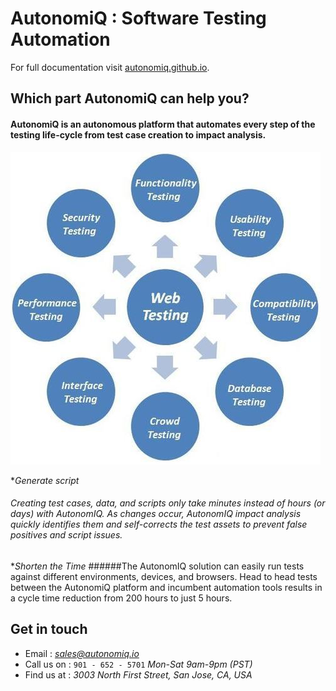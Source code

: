 # AutonomiQ : Software Testing Automation

For full documentation visit [autonomiq.github.io](https://autonomiq.github.io).

## Which part AutonomiQ can help you?

#### AutonomiQ is an autonomous platform that automates every step of the testing life-cycle from test case creation to impact analysis.

![Testing Image](website-testing.jpg)

**Generate script*
###### Creating test cases, data, and scripts only take minutes instead of hours (or days) with AutonomIQ. As changes occur, AutonomIQ impact analysis quickly identifies them and self-corrects the test assets to prevent false positives and script issues.

**Shorten the Time*
######The AutonomIQ solution can easily run tests against different environments, devices, and browsers. Head to head tests between the AutonomiQ platform and incumbent automation tools results in a cycle time reduction from 200 hours to just 5 hours.

## Get in touch

* Email : *sales@autonomiq.io*
* Call us on : `901 - 652 - 5701` *Mon-Sat 9am-9pm (PST)*
* Find us at : *3003 North First Street, San Jose, CA, USA*
